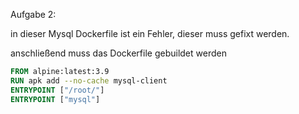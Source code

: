 Aufgabe 2:

in dieser Mysql Dockerfile ist ein Fehler, dieser muss gefixt werden.

anschließend muss das Dockerfile gebuildet werden

```Dockerfile
FROM alpine:latest:3.9 
RUN apk add --no-cache mysql-client 
ENTRYPOINT ["/root/"]
ENTRYPOINT ["mysql"] 
```